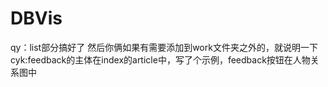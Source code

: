 # DBVis
qy：list部分搞好了
然后你俩如果有需要添加到work文件夹之外的，就说明一下
cyk:feedback的主体在index的article中，写了个示例，feedback按钮在人物关系图中
